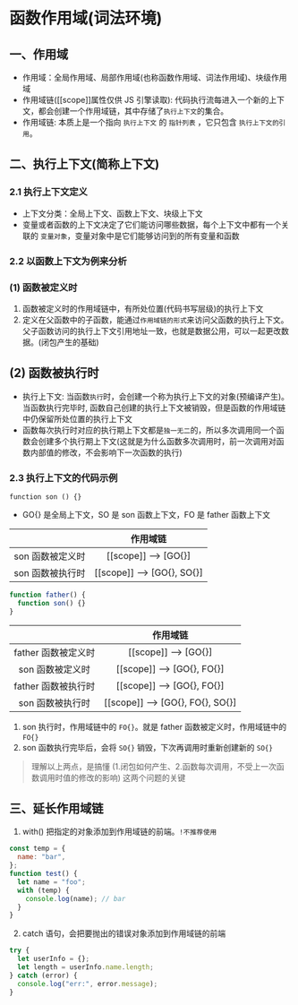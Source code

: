# 函数作用域(词法环境)

## 一、作用域

- 作用域：全局作用域、局部作用域(也称函数作用域、词法作用域)、块级作用域
- 作用域链([[scope]]属性仅供 JS 引擎读取): 代码执行流每进入一个新的上下文，都会创建一个作用域链，其中存储了`执行上下文`的集合。
- 作用域链: 本质上是一个指向 `执行上下文` 的 `指针列表` ，它只包含 `执行上下文的引用`。

## 二、执行上下文(简称上下文)

### 2.1 执行上下文定义

- 上下文分类：全局上下文、函数上下文、块级上下文
- 变量或者函数的上下文决定了它们能访问哪些数据，每个上下文中都有一个关联的 `变量对象`，变量对象中是它们能够访问到的所有变量和函数

### 2.2 以函数上下文为例来分析

### (1) 函数被定义时

1. 函数被定义时的作用域链中，有所处位置(代码书写层级)的执行上下文
2. 定义在父函数中的子函数，能通过`作用域链的形式`来访问父函数的执行上下文。父子函数访问的执行上下文引用地址一致，也就是数据公用，可以一起更改数据。(闭包产生的基础)

## (2) 函数被执行时

- 执行上下文: 当函数`执行`时，会创建一个称为执行上下文的对象(预编译产生)。当函数执行完毕时, 函数自己创建的执行上下文被销毁，但是函数的作用域链中仍保留所处位置的执行上下文
- 函数每次执行时对应的执行期上下文都是`独一无二`的，所以多次调用同一个函数会创建多个执行期上下文(这就是为什么函数多次调用时，前一次调用对函数内部值的修改，不会影响下一次函数的执行)

### 2.3 执行上下文的代码示例

```JS
function son () {}
```

- GO{} 是全局上下文，SO 是 son 函数上下文，FO 是 father 函数上下文

|                  |          作用域链          |
| :--------------: | :------------------------: |
| son 函数被定义时 |    [[scope]] --> [GO{}]    |
| son 函数被执行时 | [[scope]] --> [GO{}, SO{}] |

```js
function father() {
  function son() {}
}
```

|                     |             作用域链             |
| :-----------------: | :------------------------------: |
| father 函数被定义时 |       [[scope]] --> [GO{}]       |
|  son 函数被定义时   |    [[scope]] --> [GO{}, FO{}]    |
| father 函数被执行时 |    [[scope]] --> [GO{}, FO{}]    |
|  son 函数被执行时   | [[scope]] --> [GO{}, FO{}, SO{}] |

1. son 执行时，作用域链中的 `FO{}`。就是 father 函数被定义时，作用域链中的 `FO{}`
2. son 函数执行完毕后，会将 `SO{}` 销毁，下次再调用时重新创建新的 `SO{}`

> 理解以上两点，是搞懂 (1.闭包如何产生、2.函数每次调用，不受上一次函数调用时值的修改的影响) 这两个问题的关键

## 三、延长作用域链

1. with() 把指定的对象添加到作用域链的前端。`!不推荐使用`

```js
const temp = {
  name: "bar",
};
function test() {
  let name = "foo";
  with (temp) {
    console.log(name); // bar
  }
}
```

2. catch 语句，会把要抛出的错误对象添加到作用域链的前端

```js
try {
  let userInfo = {};
  let length = userInfo.name.length;
} catch (error) {
  console.log("err:", error.message);
}
```
